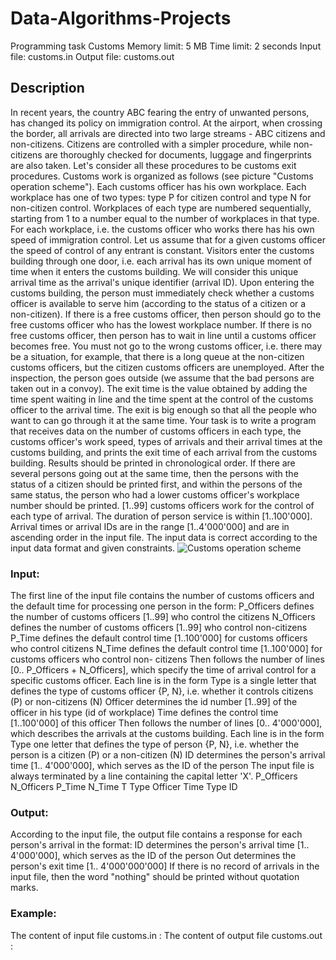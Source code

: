 # Data-Algorithms-Projects
Programming task Customs
Memory limit: 5 MB
Time limit: 2 seconds
Input file: customs.in
Output file: customs.out

## Description
In recent years, the country ABC fearing the entry of unwanted persons, has changed its policy on
immigration control. At the airport, when crossing the border, all arrivals are directed into two
large streams - ABC citizens and non-citizens. Citizens are controlled with a simpler procedure,
while non-citizens are thoroughly checked for documents, luggage and fingerprints are also taken.
Let's consider all these procedures to be customs exit procedures.
Customs work is organized as follows (see picture "Customs operation scheme"). Each customs
officer has his own workplace. Each workplace has one of two types: type P for citizen control and
type N for non-citizen control. Workplaces of each type are numbered sequentially, starting from 1
to a number equal to the number of workplaces in that type. For each workplace, i.e. the customs
officer who works there has his own speed of immigration control. Let us assume that for a given
customs officer the speed of control of any entrant is constant.
Visitors enter the customs building through one door, i.e. each arrival has its own unique moment
of time when it enters the customs building. We will consider this unique arrival time as the
arrival's unique identifier (arrival ID).
Upon entering the customs building, the person must immediately check whether a customs
officer is available to serve him (according to the status of a citizen or a non-citizen). If there is a
free customs officer, then person should go to the free customs officer who has the lowest
workplace number. If there is no free customs officer, then person has to wait in line until a
customs officer becomes free. You must not go to the wrong customs officer, i.e. there may be a
situation, for example, that there is a long queue at the non-citizen customs officers, but the
citizen customs officers are unemployed.
After the inspection, the person goes outside (we assume that the bad persons are taken out in a
convoy). The exit time is the value obtained by adding the time spent waiting in line and the time
spent at the control of the customs officer to the arrival time. The exit is big enough so that all the
people who want to can go through it at the same time.
Your task is to write a program that receives data on the number of customs officers in each type,
the customs officer's work speed, types of arrivals and their arrival times at the customs building,
and prints the exit time of each arrival from the customs building. Results should be printed in
chronological order. If there are several persons going out at the same time, then the persons with
the status of a citizen should be printed first, and within the persons of the same status, the
person who had a lower customs officer's workplace number should be printed.
[1..99] customs officers work for the control of each type of arrival. The duration of person service
is within [1..100'000]. Arrival times or arrival IDs are in the range [1..4'000'000] and are in
ascending order in the input file.
The input data is correct according to the input data format and given constraints.
![Customs operation scheme](https://github.com/Oltikng/Data-Algorithms-Projects/issues/1#issue-2201275921)

### Input:
The first line of the input file contains the number of customs officers and the default time for
processing one person in the form:
P_Officers defines the number of customs officers [1..99] who control the citizens
N_Officers defines the number of customs officers [1..99] who control non-citizens
P_Time defines the default control time [1..100'000] for customs officers who control citizens
N_Time defines the default control time [1..100'000] for customs officers who control non-
citizens
Then follows the number of lines [0.. P_Officers + N_Officers], which specify the time of arrival
control for a specific customs officer. Each line is in the form
Type is a single letter that defines the type of customs officer {P, N}, i.e. whether it controls
citizens (P) or non-citizens (N)
Officer determines the id number [1..99] of the officer in his type (id of workplace)
Time defines the control time [1..100'000] of this officer
Then follows the number of lines [0.. 4'000'000], which describes the arrivals at the customs
building. Each line is in the form
Type one letter that defines the type of person {P, N}, i.e. whether the person is a citizen (P)
or a non-citizen (N)
ID determines the person's arrival time [1.. 4'000'000], which serves as the ID of the person
The input file is always terminated by a line containing the capital letter 'X'.
P_Officers N_Officers P_Time N_Time
T Type Officer Time
Type ID
### Output:
According to the input file, the output file contains a response for each person's arrival in the
format:
ID determines the person's arrival time [1.. 4'000'000], which serves as the ID of the person
Out determines the person's exit time [1.. 4'000'000'000]
If there is no record of arrivals in the input file, then the word "nothing" should be printed without
quotation marks.
### Example:
The content of input file customs.in :
The content of output file customs.out :
